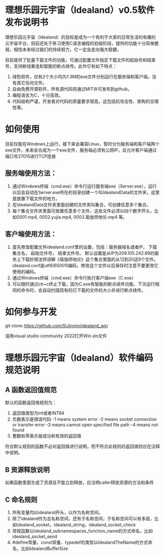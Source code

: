 ﻿# 理想乐园元宇宙（Idealand）v0.5软件发布说明书

理想乐园元宇宙（Idealand）的目标是成为一个有利于大家的日常生活的有趣的元宇宙平台，目前还处于练习使用C语言编程的初级阶段，提供的功能十分简单脆弱，相信未来经过我们的持续努力，它一定会走向强大稳健。

目前提供了批量下载文件的功能，可通过配置文件指定下载文件的起始号和结束号，支持断线重连和智能的断点续传。此外它有如下特点：
1. 绿色软件，仅有2个大小均为1.3M的exe文件分别运行在服务端和客户端，没有其它任何文件。
2. 自由免费开源软件，所有源代码将通过MIT许可发布到github。
3. 编程语言为C，十分高效。
4. 代码结构严谨，开发者对代码的质量要求很高，这包括抗攻击性、架构的合理性等。


# 如何使用

目前仅能在Windows上运行，接下来会兼容Linux，暂时分为服务端和客户端两个exe文件，未来会合成为一个exe文件，服务端必须有公网IP，且允许客户端通过端口号27015进行TCP连接

## 服务端使用方法：

1. 通过Windows终端（cmd.exe）命令行运行服务端exe（Server.exe），运行以后会自动在Server.exe所在的目录创建一个叫IdealandData的文件夹，这里是放置下载文件的地方。
2. 在IdealandData文件夹里面创建的文件夹叫集合，可创建任意多个集合。
3. 每个集合文件夹里面可放置任意多个文件，这些文件必须以四个数字开头，比如0001.mp4, 0002.yujia.mp4, 0003.瑜伽师地论.mp4 等。

## 客户端使用方法：

1. 首先修改配置文件idealand.conf里的设置，包括：服务器域名或者IP， 下载集合名， 起始文件号， 结束文件号。
   默认设置是从IP为209.105.242.69的服务上下载妙境法师讲解《瑜伽师地论》这个集合里面的从12到20这9个文件。
   idealand.conf是utf8(65001)编码，修改这个文件以后保存时注意不要更改它使用的编码。
2. 通过Windows终端（cmd.exe）命令行执行客户端exe（C.exe）
3. 可以随时通过ctr+c终止下载，因为C.exe有智能的断点续传功能，下次运行相同的命令时，会自动扫描现有的已下载的文件的大小并进行断点续传。


# 如何参与开发

git clone https://github.com/SiJinmin/idealand_win

请用visual studio community 2022打开Win.sln文件


# 理想乐园元宇宙（Idealand）软件编码规范说明

## A 函数返回值规范

  默认的函数返回值规则为：
  1. 返回值类型为int或者INT64
  2. 负数表示是错误代码
      -1 means system error 
      -2 means socket connection or transfer error
      -3 means cannot open specified file path
      -4 means not found
  3. 整数和零表示是成功和有效的返回值

  符合默认规则的函数不必对返回值进行说明，而不符合此规则的返回值则应在注释中说明。
  

## B 资源释放说明  

  如果函数里面生成了资源且不能立刻释放，应注明caller释放资源的方法和条件


## C 命名规则

  1. 所有变量均以idealand开头，以作为名称空间。
  2. 除了idealand作为总名称空间，还有子名称空间，子名称空间可以有多层，比如idealand_socket，idealand_string，idealand_socket_check
  3. 常规函数以idealand_subnamespaces_function_name的方式命名，比如 idealand_socket_send
  4. #define常量、const常量、typedef的类型以IdealandTheName的方式命名，比如IdealandBufferSize











